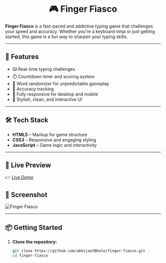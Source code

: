 <div align="center">

# 🎮 Finger Fiasco

</div>

**Finger Fiasco** is a fast-paced and addictive typing game that challenges your speed and accuracy. Whether you're a keyboard ninja or just getting started, this game is a fun way to sharpen your typing skills.

---

## 🚀 Features

- ⌨️ Real-time typing challenges  
- ⏱️ Countdown timer and scoring system  
- 🧠 Word randomizer for unpredictable gameplay  
- 🎯 Accuracy tracking  
- 📱 Fully responsive for desktop and mobile  
- 🎨 Stylish, clean, and interactive UI  

---

## 🛠️ Tech Stack

- **HTML5** – Markup for game structure  
- **CSS3** – Responsive and engaging styling  
- **JavaScript** – Game logic and interactivity  

---

## 🔗 Live Preview

👉 [Live Demo](https://abhijeetbhale.github.io/FingerFiasco/home.html)

## 📸 Screenshot

![Finger Fiasco](https://github.com/abhijeetBhale/Portfolio/blob/058af283a0133c9718137c82755af89a34f5b30b/assets/finger-fiasco.png)

---

## 📦 Getting Started

1. **Clone the repository:**
   ```bash
   git clone https://github.com/abhijeetBhale/finger-fiasco.git
   cd finger-fiasco

